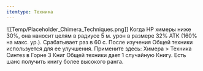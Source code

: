 ```yaml
---
itemtype: Техника
---
```

![[Temp/Placeholder_Chimera_Techniques.png]]
Когда HP химеры ниже 30%, она наносит целям в радиусе 5 м. урон в размере 32% АТК (160% на макс. ур.). Срабатывает раз в 60 с. После изучения Общей техники используется для ее улучшения. Примените здесь: Химера > Техника Синтез в Горне 3 Книг Общей техники дает 1 случайную Книгу. Есть шанс получить книгу более высокого ранга.
